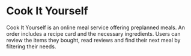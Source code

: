 # Cook It Yourself

Cook It Yourself is an online meal service offering preplanned meals. An order includes a recipe card and the necessary ingredients. Users can review the items they bought, read reviews and find their next meal by filtering their needs.
